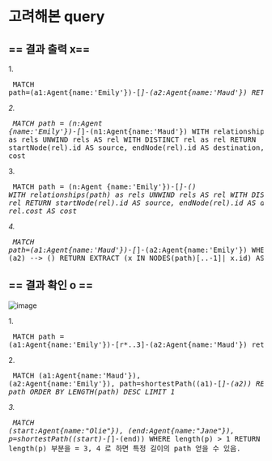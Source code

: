 고려해본 query
=======================
== 결과 출력 x==
-----------------------
1.<br>
	<pre>
	MATCH path=(a1:Agent{name:'Emily'})-[*]-(a2:Agent{name:'Maud'})
	RETURN path
	</pre>
2.<br>
	<pre>
	MATCH path = (n:Agent {name:'Emily'})-[*]-(n1:Agent{name:'Maud'})
	WITH relationships(path) as rels
	UNWIND rels AS rel
	WITH DISTINCT rel as rel
	RETURN startNode(rel).id AS source, endNode(rel).id AS destination, rel.cost AS cost
	</pre>
3.<br>
	<pre>
	MATCH path = (n:Agent {name:'Emily'})-[*]-()
	WITH relationships(path) as rels
	UNWIND rels AS rel
	WITH DISTINCT rel as rel
	RETURN startNode(rel).id AS source, endNode(rel).id AS destination, rel.cost AS cost
	</pre>
4.<br>
	<pre>
	MATCH path=(a1:Agent{name:'Maud'})-[*]-(a2:Agent{name:'Emily'})
	WHERE NOT (a2) --> ()
	RETURN EXTRACT (x IN NODES(path)[..-1]| x.id) AS result
	</pre>

== 결과 확인 o ==
-----------------------
![image](https://user-images.githubusercontent.com/16285746/65948383-1a983500-e475-11e9-9dfd-9c1a80858e4f.png)

1.<br>
	<pre>
	MATCH path = (a1:Agent{name:'Emily'})-[r*..3]-(a2:Agent{name:'Maud'})
	return path
	</pre>
2.<br>
	<pre>
	MATCH (a1:Agent{name:'Maud'}), (a2:Agent{name:'Emily'}), path=shortestPath((a1)-[*]-(a2))
	RETURN path
	ORDER BY LENGTH(path) DESC
	LIMIT 1
	</pre>
3.<br>
	<pre>
	MATCH (start:Agent{name:"Olie"}), (end:Agent{name:"Jane"}), p=shortestPath((start)-[*]-(end))
	WHERE length(p) > 1
	RETURN p
	// length(p) 부분을 = 3, 4 로 하면 특정 길이의 path 얻을 수 있음.
	</pre>
